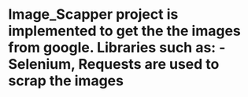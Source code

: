 # Image_Scapper project is implemented to get the  the images from google. Libraries such as: - Selenium, Requests are used to scrap the images

